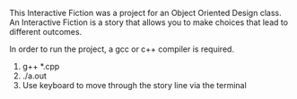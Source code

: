 This Interactive Fiction was a project for an Object Oriented Design class. An Interactive Fiction is a story that allows you to make choices that lead to different outcomes.

In order to run the project, a gcc or c++ compiler is required.
  1. g++ *.cpp
  2. ./a.out
  3. Use keyboard to move through the story line via the terminal
